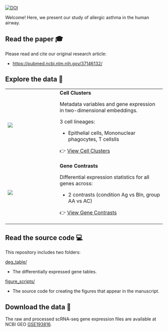 [![DOI](https://zenodo.org/badge/412260708.svg)](https://zenodo.org/badge/latestdoi/412260708)


Welcome! Here, we present our study of allergic asthma in the human airway.

## Read the paper :mortar_board: 

Please read and cite our original research article:

- https://pubmed.ncbi.nlm.nih.gov/37146132/


## Explore the data :microscope: 
<table>
<tr>
<td width="33%">
<a href="https://villani.mgh.harvard.edu/allergy-asthma/app/?ds=AEC_data&gene=MAL&groupby=none">
<img src="https://user-images.githubusercontent.com/209714/208189301-54950cab-9d7e-46e4-ba95-6f18e0bae550.png"></img>
</a>
</td>
<td>
<b>Cell Clusters</b>

Metadata variables and gene expression in two-dimensional embeddings.

3 cell lineages:

- Epithelial cells, Mononuclear phagocytes, T cellslls

:point_right: <a href="https://villani.mgh.harvard.edu/allergy-asthma/app/?ds=AEC_data&gene=MAL&groupby=none">View Cell Clusters</a>
</td>
</tr>
<tr>
<td>
<a href="https://villani.mgh.harvard.edu/allergy-asthma/gene-contrasts/">
<img src="https://user-images.githubusercontent.com/209714/208189495-d2c43409-d81e-4e06-86b8-5567ac79dc36.png"></img>
</a>
</td>
<td>
<b>Gene Contrasts</b>

Differential expression statistics for all genes across:

- 2 contrasts (condition Ag vs Bln, group AA vs AC)

:point_right: <a href="https://villani.mgh.harvard.edu/allergy-asthma/gene-contrasts/">View Gene Contrasts</a>
</td>
</tr>
</table>


## Read the source code &#x1F4BB;

This repository includes two folders:

[deg_table/][deg_table]
- The differentially expressed gene tables.

[figure_scripts/][figure_scripts]
- The source code for creating the figures that appear in the manuscript.

[deg_table]: https://github.com/villani-lab/airway_allergic_asthma/tree/main/deg_table
[figure_scripts]: https://github.com/villani-lab/airway_allergic_asthma/tree/main/figure_scripts


## Download the data &#x1F4BE;

The raw and processed scRNA-seq gene expression files are available at NCBI GEO
[GSE193816].

[GSE193816]: https://www.ncbi.nlm.nih.gov/geo/query/acc.cgi?acc=GSE193816
